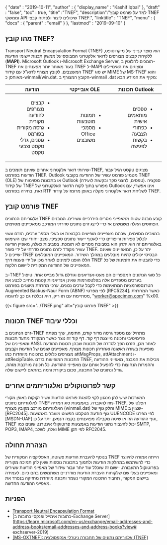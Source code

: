 {
  "date" : "2019-10-11",
  "author" : {
    "display_name" : "Kashif Iqbal"
},
  "draft" : "false",
  "toc" : true,
  "title" :"TNEF",
  "description":"למד על פורמט קובץ TNEF וממשקי API שיכולים ליצור ולפתוח קבצי TNEF.",
  "linktitle" : "TNEF",
  "menu" : {
    "docs" : {
      "parent" : "email"
}
},
  "lastmod" : "2019-09-10"
}

## מהו קובץ TNEF?

Transport Neutral Encapsulation Format (TNEF) הוא מוצר קנייני של מיקרוסופט, ללקיחת קבצים מצורפים לדואר אלקטרוני המבוסס על ממשק תכנות יישומי הודעות (**MAPI**). Microsoft Outlook ו-Microsoft Exchange Server, תומכים לחלוטין ב-TNEF בעוד מאוחר יותר מפענחים את TNEF ל-MAPI ומציגים את האימיילים המעוצבים. לקובץ מצורף לדוא"ל עם קידוד TNEF יש סוג MIME של MS-TNEF והוא מאוחסן כ-winmail/win.dat. הקובץ המצורף ב-winmail .dat מקיף את המידע הבא:


|הודעה|אובייקטי OLE|תכונות Outlook
---|---|---|
|<ul style=";text-align:right;direction:rtl"><li style=";text-align:right;direction:rtl"> קבצים מצורפים להודעה מקורית</li><li style=";text-align:right;direction:rtl"> גרסה מקורית בפורמט</li><li style=";text-align:right;direction:rtl"> גופנים, גדלי טקסט וצבעי טקסט</li></ul> |<ul style=";text-align:right;direction:rtl"><li style=";text-align:right;direction:rtl"> תמונות מוטבעות</li><li style=";text-align:right;direction:rtl"> מסמכי Office משובצים</li></ul> |<ul style=";text-align:right;direction:rtl"><li style=";text-align:right;direction:rtl"> טפסים מותאמים אישית</li><li style=";text-align:right;direction:rtl"> כפתורי הצבעה</li><li style=";text-align:right;direction:rtl"> בקשות לפגישה</li></ul>


שירותי דואר אלקטרוני אחרים שאינם תומכים ב-TNEF, מציגים טקסט רגיל עבור הודעות בפורמט TNEF. Outlook מטמיע פורמט עשיר של ההודעה בקובצי TNEF (OLE) או בתכונות מסוימות של Outlook (טפסים, לחצני סקר ובקשות לועידה). סנקציה של קידוד TNEF מפורש בתוך לקוח הדואר האלקטרוני של Outlook אינו אפשרי, עם זאת, בחירה בפורמט RTF לשליחת דואר אלקטרוני מקלה באופן מרומז על קידוד TNEF.

## פורמט קובץ TNEF

אלגוריתם הנתונים TNEF קובע מבנה שטוח ממאפייני מסרים היררכיים עשירים. המבנים הפחוסים האלה משמשים אז כדי לייצג זרם נתונים סדרתי המורכב ממאפיינים מסוימים.

במצבים מסוימים, שבהם מאפיינים מופיעים בקבוצות או בעלי מספר ערכים, הזרם עשוי לכלול ספירות וריפודים כדי לאכוף יישור נתונים ספציפי. מצב ייחודי שבו השימוש באלגוריתם זה הוא יתרון הוא בסביבת מסרים לא תומכת. בסביבות כאלה, מאפיין הודעה עשיר מקודד לזרם נתונים סדרתי על ידי סופר TNEF. יתר על כן, המאפיינים שאינם שייכים ל-TNEF הבסיסי יכולים להיות מובלעים במהלך השידור. המאפיינים המובלעים הללו הופנו לזמינים לאחר מכן על ידי פענוח דרך TNEF כדי להבטיח את הזמינות של כל המאפיינים של ההודעה המקורית ליישום הלקוח.

ב-TNEF כל סוגי הנתונים המספריים הם מעט-אנדיאנים וגודלם גדול מבייט אחד. טיפול בערכים מספריים אלה בפלטפורמות שאינן אנדיאניות קטנות מחייב לבצע את הטרנספורמציות המתאימות כדי לקבל ערכים נכונים. ערכי מחרוזת מיוצגים בפורמט Augmented Backus-Naur Form (ABNF) לפי מפרטי [RFC5234]. כאשר המחרוזת מסתיימת עם תו ריק, היא נכללת גם כן; לדוגמה, "worker@specimen.com" %x00.

{{< figure src="../TNEF.png" alt="פורמט קובץ TNEF" >}}

## תכונות TNEF וכללי עיבוד ##

זרם הנתונים ב-TNEF מתחיל עם מספר גרסה מדור קודם, חתימה, ערך מפתח פרימיטיבי ותכונה מייצגת דף קוד. דף קוד זה נוצר כאשר המקודד מתעד תכונות ומאפיינים של ANSI. לאחר מכן, הזרם הפך לסדרה של תכונות שבהן תכונות ההודעה מופיעות בשורה ראשונה ואחריהן תכונות מצורף. מאפיינים שונים של הודעות וקבצים מצורפים כלולים בתכונות מיוחדות כמו attMsgProps, attAttachment ו-attRecipTable. התכונות המופיעות בזרם TNEF, מכילות את המבנה, מאפייני ההודעה וההמרות הנחוצות כדי להפעיל אותם עם מאפייני ההודעה. כל תכונה מורכבת מזהה, גודל ונתונים של התכונה, סכום ביקורת ורמה בהתאם ליישום שלה.

## קשר לפרוטוקולים ואלגוריתמים אחרים ##

המערכות שיש להן מנגנון לקוי להצגת פורמט הודעות עשיר זקוקות באופן מקורי לאלגוריתם נתונים TNEF להעברה. באמצעות סוג המדיה ms-TNEF, הפלט של האלגוריתם מורכב מקובץ מצורף (winmail.dat) וחלק גוף של MIME שצוין ב-[RFC2045]. גוף הודעת הטקסט הפשוט מועבר באמצעות UUENCODE לפי מפרט [MSDN-UAF] וגוף ההודעה הזו או שיטה מקבילה מפוענחים בקצה הנמען. יתר על כן, TNEF יכול להעביר נתוני הודעות באמצעות פרוטוקולי אינטרנט שונים כמו SMTP, POP3, IMAP4, ואלה, לשלב MIME לפי תקן RFC2045.

## הצהרת תחולה ##

בנוסף להעברת הודעות פשוטה, האפליקציה המקורית של TNEF הייתה אמורה להיווצר כדי להשתמש במחלקות הודעות ולתמוך בתכונות נוספות שאין להן תמיכה מקורית בפרוטוקול התעבורה. יישום זה שוכלל עוד יותר עבור שידור של מאפייני הודעות עשירים ומאפיינים בעלי שם שלקוחות העברת הודעות מודרניים משתמשים בהם כיום. לעמידה ביישום המקורי, תחביר התכונה המקורי נשמר ותכונה מיוחדת מחזיקה בנפרד את מאפייני ההודעה החדשה.

## הפניות

* [Transport Neutral Encapsulation Format](https://en.wikipedia.org/wiki/Transport_Neutral_Encapsulation_Format)
* [כתובות אימייל ופנקסי כתובות ב-Exchange Server](https://learn.microsoft.com/en-us/exchange/email-addresses-and-address-books/email-addresses-and-address-books?view# exchserver-2019)
* [[MS-OXTNEF]: אלגוריתם נתונים של תחבורה ניטרלי אנקפסולציה (TNEF)](https://msdn.microsoft.com/en-us/library/cc425498(v#exchg.80).aspx)

